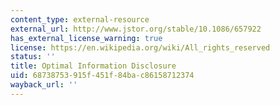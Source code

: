 ```yaml
---
content_type: external-resource
external_url: http://www.jstor.org/stable/10.1086/657922
has_external_license_warning: true
license: https://en.wikipedia.org/wiki/All_rights_reserved
status: ''
title: Optimal Information Disclosure
uid: 68738753-915f-451f-84ba-c86158712374
wayback_url: ''
---
```

